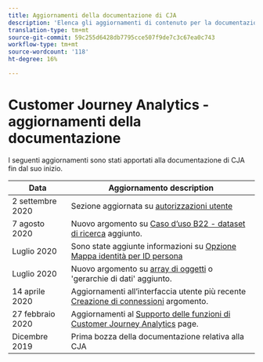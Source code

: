```yaml
---
title: Aggiornamenti della documentazione di CJA
description: 'Elenca gli aggiornamenti di contenuto per la documentazione di Customer Journey Analytics impostati a partire da dicembre 2019. '
translation-type: tm+mt
source-git-commit: 59c255d6428db7795cce507f9de7c3c67ea0c743
workflow-type: tm+mt
source-wordcount: '118'
ht-degree: 16%

---
```



# Customer Journey Analytics - aggiornamenti della documentazione

I seguenti aggiornamenti sono stati apportati alla documentazione di CJA fin dal suo inizio.

| Data | Aggiornamento description |
| --- | --- |
| 2 settembre 2020 | Sezione aggiornata su [autorizzazioni utente](https://docs.adobe.com/content/help/en/analytics-platform/using/cja-overview/cja-overview.html#user-access-permissions) |
| 7 agosto 2020 | Nuovo argomento su [Caso d’uso B22 - dataset di ricerca](/help/use-cases/b2b.md) aggiunto. |
| Luglio 2020 | Sono state aggiunte informazioni su [Opzione Mappa identità per ID persona](https://docs.adobe.com/content/help/it-IT/analytics-platform/using/cja-connections/create-connection.html#use-identity-map-as-a-person-id) |
| Luglio 2020 | Nuovo argomento su [array di oggetti](/help/use-cases/object-arrays.md) o &#39;gerarchie di dati&#39; aggiunto. |
| 14 aprile 2020 | Aggiornamenti all’interfaccia utente più recente [Creazione di connessioni](/help/connections/create-connection.md) argomento. |
| 27 febbraio 2020 | Aggiornamenti al [Supporto delle funzioni di Customer Journey Analytics](/help/getting-started/cja-aa.md) page. |
| Dicembre 2019 | Prima bozza della documentazione relativa alla CJA |
